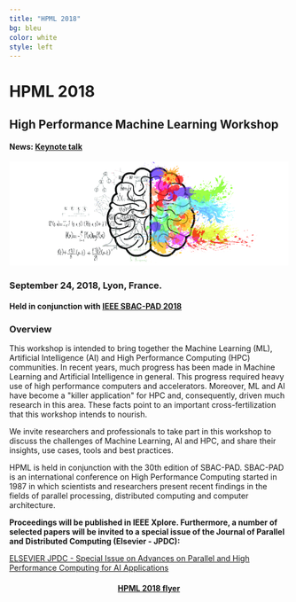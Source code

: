 ```yaml
---
title: "HPML 2018"
bg: bleu
color: white
style: left
---
```


# HPML 2018

## High Performance Machine Learning Workshop

#### **News**: <a href="https://hpml2018.github.io/#keynote">Keynote talk</a>

<div style="text-align:center;">
  <p>
    <img src="img/cerebro.png"/>
  </p>
</div>

### September 24, 2018, Lyon, France.

#### Held in conjunction with <a href="http://avalon.ens-lyon.fr/sbac-pad/">IEEE SBAC-PAD 2018</a>

### Overview

This workshop is intended to bring together the Machine Learning (ML), Artificial Intelligence (AI) and High
Performance Computing (HPC) communities. In recent years, much progress has
been made in Machine Learning and Artificial Intelligence in general. This progress
required heavy use of high performance computers and accelerators.
Moreover, ML and AI have become a "killer application" for HPC and, consequently,
driven much research in this area. These facts point to an important
cross-fertilization that this workshop intends to nourish.

We invite researchers and professionals to take part in this workshop to discuss
the challenges of Machine Learning, AI and HPC, and share their insights, use
cases, tools and best practices.

HPML is held in conjunction with the 30th edition of SBAC-PAD. SBAC-PAD is
an international conference on High Performance Computing started in 1987
in which scientists and researchers present recent findings in the fields of
parallel processing, distributed computing and computer architecture.

**Proceedings will be published in IEEE Xplore. Furthermore, a number of selected papers
will be invited to a special issue of the Journal of Parallel and Distributed Computing (Elsevier - JPDC):**

<a href="https://www.journals.elsevier.com/journal-of-parallel-and-distributed-computing/call-for-papers/special-issue-advances-parallel-high-performance-computing">ELSEVIER JPDC - Special Issue on Advances on Parallel and High Performance Computing for AI Applications</a>

<center>
<h4> <a href="https://hpml2018.github.io/HPML2018flyer.pdf">HPML 2018 flyer</a> </h4>
</center>
